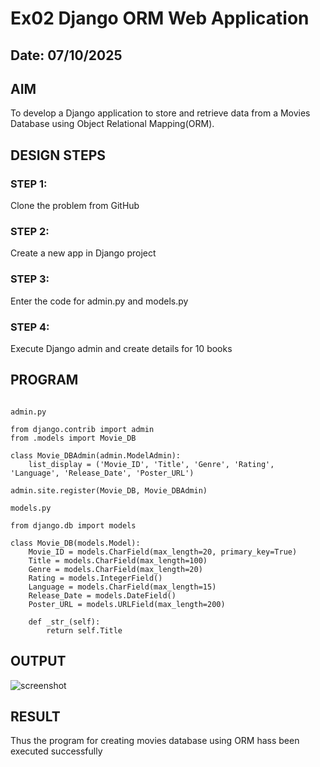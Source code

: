 # Ex02 Django ORM Web Application
## Date: 07/10/2025

## AIM
To develop a Django application to store and retrieve data from a Movies Database using Object Relational Mapping(ORM).

## DESIGN STEPS

### STEP 1:
Clone the problem from GitHub

### STEP 2:
Create a new app in Django project

### STEP 3:
Enter the code for admin.py and models.py

### STEP 4:
Execute Django admin and create details for 10 books

## PROGRAM
```

admin.py

from django.contrib import admin
from .models import Movie_DB

class Movie_DBAdmin(admin.ModelAdmin):
    list_display = ('Movie_ID', 'Title', 'Genre', 'Rating', 'Language', 'Release_Date', 'Poster_URL')

admin.site.register(Movie_DB, Movie_DBAdmin)

models.py

from django.db import models

class Movie_DB(models.Model):
    Movie_ID = models.CharField(max_length=20, primary_key=True)
    Title = models.CharField(max_length=100)
    Genre = models.CharField(max_length=20)
    Rating = models.IntegerField()
    Language = models.CharField(max_length=15)
    Release_Date = models.DateField()
    Poster_URL = models.URLField(max_length=200)

    def _str_(self):
        return self.Title
```

## OUTPUT
![screenshot ](https://github.com/user-attachments/assets/40ffad6f-3c8d-45d0-ac3d-4debf93ece12)




## RESULT
Thus the program for creating movies database using ORM hass been executed successfully
